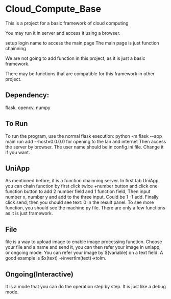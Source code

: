 # Cloud_Compute_Base

This is a project for a basic framework of cloud computing

You may run it in server and access it using a browser.

setup login name to access the main page
The main page is just function chainning

We are not going to add function in this project, as it is just a basic framework.

There may be functions that are compatible for this framework in other project.


## Dependency:
 flask, opencv, numpy
 ## To Run
 To run the program, use the normal flask execution:
 python -m flask --app main run
 add --host=0.0.0.0 for opening to the lan and internet
 Then access the server by browser. The user name should be in config.ini file. Change it if you want. 

## UniApp
As mentioned before, it is a function chainning server. In first tab UniApp, you can chain function by
first click twice +number button and click one function button to add 2 number field and 1 function field, 
Then input number x, number y and add to the three input. Could be 1 -1 add. 
Finally click send, then you should see text: 0 in the result panel. To see more function, you should see the machine.py file. There are only a few functions as it is just framework. 

## File
file is a way to upload image to enable image processing function. Choose your file and a name and send it, you can then refer your image in uniapp, or ongoing mode. You can refer your image by $(variable) on a text field. A good example is 
$x(text) ->invertIm(text)->toIm. 
## Ongoing(Interactive)
It is a mode that you can do the operation step by step. It is just like a debug mode.
